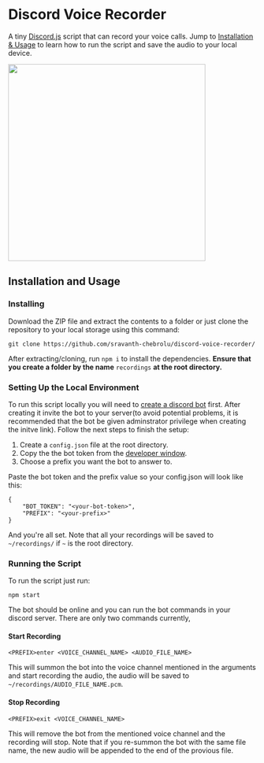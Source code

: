 # Discord Voice Recorder

A tiny [Discord.js](https://discord.js.org/#/) script that can record your voice calls. Jump to [Installation & Usage](https://github.com/sravanth-chebrolu/discord-voice-recorder#installation-and-usage) to learn how to run the script and save the audio to your local device.

<img src="https://i.imgur.com/y6JCNNA.png" width="400" align="center">

## Installation and Usage

### Installing

Download the ZIP file and extract the contents to a folder or just clone the repository to your local storage using this command:

```
git clone https://github.com/sravanth-chebrolu/discord-voice-recorder/
```

After extracting/cloning, run `npm i` to install the dependencies. **Ensure that you create a folder by the name** `recordings` **at the root directory.**

### Setting Up the Local Environment

To run this script locally you will need to [create a discord bot](https://discordpy.readthedocs.io/en/latest/discord.html) first. After creating it invite the bot to your server(to avoid potential problems, it is recommended that the bot be given adminstrator privilege when creating the initve link). Follow the next steps to finish the setup:

1. Create a `config.json` file at the root directory.
2. Copy the the bot token from the [developer window](https://discord.com/developers/applications).
3. Choose a prefix you want the bot to answer to.

Paste the bot token and the prefix value so your config.json will look like this:

```
{
    "BOT_TOKEN": "<your-bot-token>",
    "PREFIX": "<your-prefix>"
}
```

And you're all set. Note that all your recordings will be saved to `~/recordings/` if `~` is the root directory.

### Running the Script

To run the script just run:

```
npm start
```

The bot should be online and you can run the bot commands in your discord server. There are only two commands currently,

#### Start Recording

```
<PREFIX>enter <VOICE_CHANNEL_NAME> <AUDIO_FILE_NAME>
```

This will summon the bot into the voice channel mentioned in the arguments and start recording the audio, the audio will be saved to `~/recordings/AUDIO_FILE_NAME.pcm`.

#### Stop Recording

```
<PREFIX>exit <VOICE_CHANNEL_NAME>
```

This will remove the bot from the mentioned voice channel and the recording will stop. Note that if you re-summon the bot with the same file name, the new audio will be appended to the end of the provious file.
